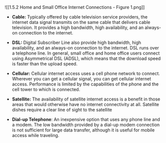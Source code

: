 ![[1.5.2 Home and Small Office Internet Connections - Figure 1.png]]

- **Cable:** Typically offered by cable television service providers, the internet data signal transmits on the same cable that delivers cable television. It provides a high bandwidth, high availability, and an always-on connection to the internet.

- **DSL:** Digital Subscriber Line also provide high bandwidth, high availability, and an always-on connection to the internet. DSL runs over a telephone line. In general, small office and home office users connect using Asymmetrical DSL (ADSL), which means that the download speed is faster than the upload speed.

- **Cellular:** Cellular internet access uses a cell phone network to connect. Wherever you can get a cellular signal, you can get cellular internet access. Performance is limited by the capabilities of the phone and the cell tower to which is connected.

* **Satellite:** The availability of satellite internet access is a benefit in those areas that would otherwise have no internet connectivity at all. Satellite dishes require a clear line of sight to the satellite

- **Dial-up Telephone**: An inexpensive option that uses any phone line and a modem. The low bandwidth provided by a dial-up modem connection is not sufficient for large data transfer, although it is useful for mobile access while traveling.